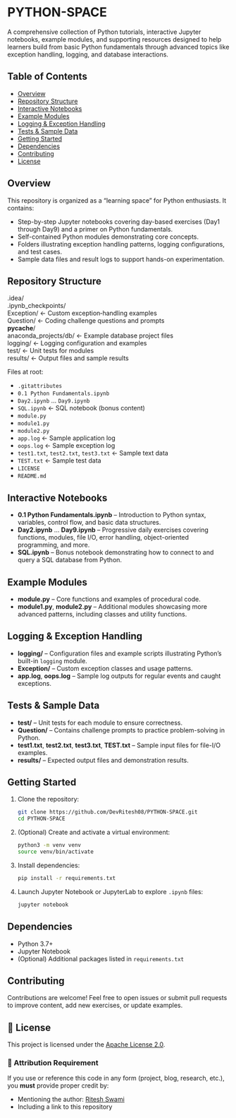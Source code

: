 # PYTHON-SPACE

A comprehensive collection of Python tutorials, interactive Jupyter notebooks, example modules, and supporting resources designed to help learners build from basic Python fundamentals through advanced topics like exception handling, logging, and database interactions.

## Table of Contents

- [Overview](#overview)  
- [Repository Structure](#repository-structure)  
- [Interactive Notebooks](#interactive-notebooks)  
- [Example Modules](#example-modules)  
- [Logging & Exception Handling](#logging--exception-handling)  
- [Tests & Sample Data](#tests--sample-data)  
- [Getting Started](#getting-started)  
- [Dependencies](#dependencies)  
- [Contributing](#contributing)  
- [License](#license)

## Overview

This repository is organized as a “learning space” for Python enthusiasts. It contains:

- Step-by-step Jupyter notebooks covering day-based exercises (Day1 through Day9) and a primer on Python fundamentals.
- Self-contained Python modules demonstrating core concepts.
- Folders illustrating exception handling patterns, logging configurations, and test cases.
- Sample data files and result logs to support hands-on experimentation.

## Repository Structure

.idea/  
.ipynb_checkpoints/  
Exception/           ← Custom exception‐handling examples  
Question/            ← Coding challenge questions and prompts  
__pycache__/  
anaconda_projects/db/ ← Example database project files  
logging/             ← Logging configuration and examples  
test/                ← Unit tests for modules  
results/             ← Output files and sample results  

Files at root:  
- `.gitattributes`  
- `0.1 Python Fundamentals.ipynb`  
- `Day2.ipynb` … `Day9.ipynb`  
- `SQL.ipynb`         ← SQL notebook (bonus content)  
- `module.py`  
- `module1.py`  
- `module2.py`  
- `app.log`           ← Sample application log  
- `oops.log`          ← Sample exception log  
- `test1.txt`, `test2.txt`, `test3.txt` ← Sample text data  
- `TEST.txt`          ← Sample test data  
- `LICENSE`  
- `README.md`

## Interactive Notebooks

- **0.1 Python Fundamentals.ipynb** – Introduction to Python syntax, variables, control flow, and basic data structures.  
- **Day2.ipynb** … **Day9.ipynb** – Progressive daily exercises covering functions, modules, file I/O, error handling, object-oriented programming, and more.  
- **SQL.ipynb** – Bonus notebook demonstrating how to connect to and query a SQL database from Python.

## Example Modules

- **module.py** – Core functions and examples of procedural code.  
- **module1.py**, **module2.py** – Additional modules showcasing more advanced patterns, including classes and utility functions.

## Logging & Exception Handling

- **logging/** – Configuration files and example scripts illustrating Python’s built-in `logging` module.  
- **Exception/** – Custom exception classes and usage patterns.  
- **app.log**, **oops.log** – Sample log outputs for regular events and caught exceptions.

## Tests & Sample Data

- **test/** – Unit tests for each module to ensure correctness.  
- **Question/** – Contains challenge prompts to practice problem-solving in Python.  
- **test1.txt**, **test2.txt**, **test3.txt**, **TEST.txt** – Sample input files for file-I/O examples.  
- **results/** – Expected output files and demonstration results.

## Getting Started

1. Clone the repository:  
   ```bash
   git clone https://github.com/DevRitesh08/PYTHON-SPACE.git
   cd PYTHON-SPACE
   ```
2. (Optional) Create and activate a virtual environment:  
   ```bash
   python3 -m venv venv
   source venv/bin/activate
   ```
3. Install dependencies:  
   ```bash
   pip install -r requirements.txt
   ```
4. Launch Jupyter Notebook or JupyterLab to explore `.ipynb` files:  
   ```bash
   jupyter notebook
   ```

## Dependencies

- Python 3.7+  
- Jupyter Notebook  
- (Optional) Additional packages listed in `requirements.txt`

## Contributing

Contributions are welcome! Feel free to open issues or submit pull requests to improve content, add new exercises, or update examples.

## 📄 License

This project is licensed under the [Apache License 2.0](LICENSE).

### 🧾 Attribution Requirement

If you use or reference this code in any form (project, blog, research, etc.), you **must** provide proper credit by:
- Mentioning the author: [Ritesh Swami](https://github.com/DevRitesh08)
- Including a link to this repository
